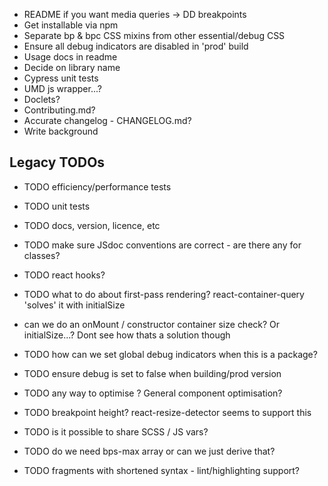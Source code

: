 * README if you want media queries -> DD breakpoints
* Get installable via npm
* Separate bp & bpc CSS mixins from other essential/debug CSS
* Ensure all debug indicators are disabled in 'prod' build
* Usage docs in readme
* Decide on library name
* Cypress unit tests
* UMD js wrapper...?
* Doclets?
* Contributing.md?
* Accurate changelog - CHANGELOG.md?
* Write background

## Legacy TODOs
- TODO efficiency/performance tests
- TODO unit tests
- TODO docs, version, licence, etc
- TODO make sure JSdoc conventions are correct - are there any for classes?

- TODO react hooks?
- TODO what to do about first-pass rendering? react-container-query 'solves' it with initialSize
- can we do an onMount / constructor container size check? Or initialSize...? Dont see how thats a solution though
- TODO how can we set global debug indicators when this is a package?
- TODO ensure debug is set to false when building/prod version
- TODO any way to optimise <Breakpoint/>? General component optimisation?
- TODO breakpoint height? react-resize-detector seems to support this
- TODO is it possible to share SCSS / JS vars?
- TODO do we need bps-max array or can we just derive that?
- TODO fragments with shortened syntax - lint/highlighting support?
